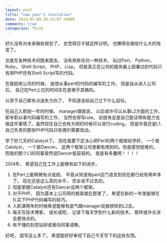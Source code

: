 ```yaml
---
layout: post
title: "new year's resolution"
date: 2014-01-09 20:33:07 +0800
comments: true
categories: Think
---
```

好久没有对未来做些规划了。 总觉得日子就这样过吧。 也懒得去做些什么大的改变了。

总是在各种技术间跳来跳去， 没有熟练任何一种技术。 玩过Perl， Python， Ruby， Shell Script， PHP， Lisp。 但是真正在公司的服务器上部署过的代码只有用PHP还有Shell Script写的代码。

在我刚来公司的时候， 是想从事perl的代码的编写的工作。 但是自从进入公司后， 自己在Perl上花的时间实在是微乎其微的。

以至于自己都有点迷失方向了， 不知道该给自己立下什么目标。

在自己入职刚一年的时候， manager跟我说， 以后或许可以从事L2方面的工作， 即专职从事代码编写的工作， 当然也得写rule。 前提肯定是自己能证明有能力去做这件事情了。虽然现在自己也有大把的时候可以进行coding， 但是毕竟还是L1. 自己负责的那些PHP代码只有偶尔需要改动。

学了好几天的Catalyst了。 现在我要下定决心把Perl的两个框架给学好， 一个是Catalyst， 一个是Dancer。 这两个框架公司里都有用到的。但是感觉挺难的， 而我的那个L1的同事竟然说Dancer挺容易的。 我是有多蠢啊！！！！

2014年， 希望自己在工作上能够有如下的进步。
1. 在Perl上能稍微有点成绩。 毕竟从知道有perl这门语言到现在都已经有两年多了。 现在还是这么菜的水平， 完全说不过去的。
2. 彻底掌握Catalyst还有Dancer这两个框架。
3. 对于PHP， 因为基本上公司用的框架就在那里了， 希望在新的一年里能够在扎实下PHP代码编写的技巧。
4. 入职满两年的时候希望能够有底气跟manager说我想转到L2去。
5. 每天写技术博客， 或长或短， 记录下每天学到什么新的技术。 那样或许长进会更快点的。
6. 有不懂的刻苦钻研或者向同事请教。

好吧， 就写这么多了。 希望能好好审视下自己今天写下的这些东西。
